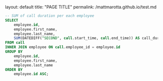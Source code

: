 layout: default
title: "PAGE TITLE"
permalink: /mattmarotta.github.io/test.md

```sql
-- SUM of call duration per each employee
SELECT 
    employee.id,
    employee.first_name,
    employee.last_name,
    SUM(DATEDIFF("SECOND", call.start_time, call.end_time)) AS call_duration_sum
FROM call
INNER JOIN employee ON call.employee_id = employee.id
GROUP BY
    employee.id,
    employee.first_name,
    employee.last_name
ORDER BY
    employee.id ASC;
```
